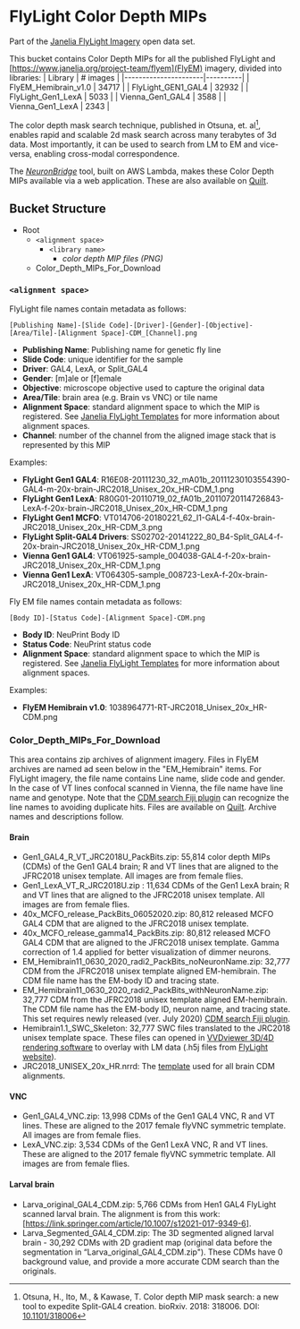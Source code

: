 # FlyLight Color Depth MIPs

Part of the [Janelia FlyLight Imagery](https://open.quiltdata.com/b/janelia-flylight-imagery) open data set.

This bucket contains Color Depth MIPs for all the published FlyLight and [https://www.janelia.org/project-team/flyem](FlyEM) imagery, divided into libraries:
| Library              | # images |
|----------------------|----------|
| FlyEM_Hemibrain_v1.0 | 34717    |
| FlyLight_GEN1_GAL4   | 32932    |
| FlyLight_Gen1_LexA   | 5033     |
| Vienna_Gen1_GAL4     | 3588     |
| Vienna_Gen1_LexA     | 2343     |

The color depth mask search technique, published in Otsuna, et. al[^otsuna], enables rapid and scalable 2d mask search across many terabytes of 3d data. Most importantly, it can be used to search from LM to EM and vice-versa, enabling cross-modal correspondence. 

The [*NeuronBridge*](https://neuronbridge.janelia.org/) tool, built on AWS Lambda, makes these Color Depth MIPs available via a web application. These are also available on [Quilt](https://open.quiltdata.com/b/janelia-flylight-color-depth/tree). 

## Bucket Structure

* Root
    * `<alignment space>`
        * `<library name>`
            * _color depth MIP files (PNG)_
    * Color_Depth_MIPs_For_Download


### `<alignment space>`

FlyLight file names contain metadata as follows:
```
[Publishing Name]-[Slide Code]-[Driver]-[Gender]-[Objective]-[Area/Tile]-[Alignment Space]-CDM_[Channel].png
```

* **Publishing Name**: Publishing name for genetic fly line
* **Slide Code**: unique identifier for the sample
* **Driver**: GAL4, LexA, or Split_GAL4
* **Gender**: [m]ale or [f]emale
* **Objective**: microscope objective used to capture the original data
* **Area/Tile**: brain area (e.g. Brain vs VNC) or tile name
* **Alignment Space**: standard alignment space to which the MIP is registered. See [Janelia FlyLight Templates](https://open.quiltdata.com/b/janelia-flylight-templates) for more information about alignment spaces.
* **Channel**: number of the channel from the aligned image stack that is represented by this MIP


Examples:
* **FlyLight Gen1 GAL4**: R16E08-20111230_32_mA01b_20111230103554390-GAL4-m-20x-brain-JRC2018_Unisex_20x_HR-CDM_1.png
* **FlyLight Gen1 LexA**: R80G01-20110719_02_fA01b_20110720114726843-LexA-f-20x-brain-JRC2018_Unisex_20x_HR-CDM_1.png
* **FlyLight Gen1 MCFO**: VT014706-20180221_62_I1-GAL4-f-40x-brain-JRC2018_Unisex_20x_HR-CDM_3.png
* **FlyLight Split-GAL4 Drivers**: SS02702-20141222_80_B4-Split_GAL4-f-20x-brain-JRC2018_Unisex_20x_HR-CDM_1.png
* **Vienna Gen1 GAL4**: VT061925-sample_004038-GAL4-f-20x-brain-JRC2018_Unisex_20x_HR-CDM_1.png
* **Vienna Gen1 LexA**: VT064305-sample_008723-LexA-f-20x-brain-JRC2018_Unisex_20x_HR-CDM_1.png

Fly EM file names contain metadata as follows:
```
[Body ID]-[Status Code]-[Alignment Space]-CDM.png
```

* **Body ID**: NeuPrint Body ID
* **Status Code**: NeuPrint status code
* **Alignment Space**: standard alignment space to which the MIP is registered. See [Janelia FlyLight Templates](https://open.quiltdata.com/b/janelia-flylight-templates) for more information about alignment spaces.

Examples:
* **FlyEM Hemibrain v1.0**: 1038964771-RT-JRC2018_Unisex_20x_HR-CDM.png

### Color_Depth_MIPs_For_Download

This area contains zip archives of alignment imagery. Files in FlyEM archives are named ad seen below in the "EM_Hemibrain" items. For FlyLight imagery, the file name contains Line name, slide code and gender. In the case of VT lines confocal scanned in Vienna, the file name have line name and genotype. Note that the [CDM search Fiji plugin](https://github.com/JaneliaSciComp/ColorMIP_Mask_Search/blob/master/Color_MIP_Mask_Search.jar) can recognize the line names to avoiding duplicate hits. Files are available on [Quilt](https://open.quiltdata.com/b/janelia-flylight-color-depth/tree/Color_Depth_MIPs_For_Download/). Archive names and descriptions follow.

#### Brain
* Gen1_GAL4_R_VT_JRC2018U_PackBits.zip: 55,814 color depth MIPs (CDMs) of the Gen1 GAL4 brain; R and VT lines that are aligned to the JFRC2018 unisex template. All images are from female flies. 
* Gen1_LexA_VT_R_JRC2018U.zip : 11,634 CDMs of the Gen1 LexA brain; R and VT lines that are aligned to the JFRC2018 unisex template. All images are from female flies. 
* 40x_MCFO_release_PackBits_06052020.zip: 80,812 released MCFO GAL4 CDM that are aligned to the JFRC2018 unisex template. 
* 40x_MCFO_release_gamma14_PackBits.zip: 80,812 released MCFO GAL4 CDM that are aligned to the JFRC2018 unisex template. Gamma correction of 1.4 applied for better visualization of dimmer neurons.
* EM_Hemibrain11_0630_2020_radi2_PackBits_noNeuronName.zip: 32,777 CDM from the JFRC2018 unisex template aligned EM-hemibrain. The CDM file name has the EM-body ID and tracing state.
* EM_Hemibrain11_0630_2020_radi2_PackBits_withNeuronName.zip: 32,777 CDM from the JFRC2018 unisex template aligned EM-hemibrain. The CDM file name has the EM-body ID, neuron name, and tracing state. This set requires newly released (ver. July 2020) [CDM search Fiji plugin](https://github.com/JaneliaSciComp/ColorMIP_Mask_Search/blob/master/Color_MIP_Mask_Search.jar).
* Hemibrain1.1_SWC_Skeleton: 32,777 SWC files translated to the JRC2018 unisex template space. These files can opened in [VVDviewer 3D/4D rendering software](https://github.com/takashi310/VVD_Viewer/releases) to overlay with LM data (.h5j files from [FlyLight website](https://www.janelia.org/project-team/flylight)).
* JRC2018_UNISEX_20x_HR.nrrd: The [template](https://www.janelia.org/publication/an-unbiased-template-of-the-drosophila-brain-and-ventral-nerve-cord) used for all brain CDM alignments.

#### VNC
* Gen1_GAL4_VNC.zip: 13,998 CDMs of the Gen1 GAL4 VNC, R and VT lines. These are aligned to the 2017 female flyVNC symmetric template. All images are from female flies. 
* LexA_VNC.zip: 3,534 CDMs of the Gen1 LexA VNC, R and VT lines. These are aligned to the 2017 female flyVNC symmetric template. All images are from female flies. 

#### Larval brain
* Larva_original_GAL4_CDM.zip: 5,766 CDMs from Hen1 GAL4 FlyLight scanned larval brain. The alignment is from this work: [https://link.springer.com/article/10.1007/s12021-017-9349-6].
* Larva_Segmented_GAL4_CDM.zip: The 3D segmented aligned larval brain - 30,292 CDMs with 2D gradient map (original data before the segmentation in “Larva_original_GAL4_CDM.zip"). These CDMs have 0 background value, and provide a more accurate CDM search than the originals.


[^otsuna]: Otsuna, H., Ito, M., & Kawase, T. Color depth MIP mask search: a new tool to expedite Split-GAL4 creation. bioRxiv. 2018: 318006. DOI: [10.1101/318006](https://doi.org/10.1101/318006)
